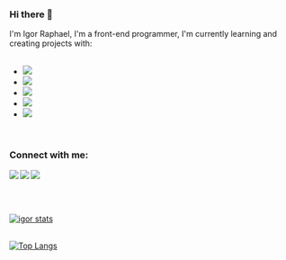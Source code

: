 ### Hi there 📝

I'm Igor Raphael, I'm a front-end programmer, I'm currently learning and creating projects with:
<br/>
<br/>
- <img src="https://img.shields.io/badge/HTML5-E34F26?style=for-the-badge&logo=html5&logoColor=white"/>
- <img src="https://img.shields.io/badge/CSS3-1572B6?style=for-the-badge&logo=css3&logoColor=white"/>
- <img src="https://img.shields.io/badge/JavaScript-F7DF1E?style=for-the-badge&logo=javascript&logoColor=black"/>
- <img src="https://img.shields.io/badge/GitHub-100000?style=for-the-badge&logo=github&logoColor=white"/>
- <img src="https://img.shields.io/badge/GIT-E44C30?style=for-the-badge&logo=git&logoColor=white"/>
<br/>

### Connect with me:

<p>
<a href="https://www.instagram.com/diaas_07/">
<img align="left" src="https://img.shields.io/badge/Instagram-E4405F?style=for-the-badge&logo=instagram&logoColor=white"/>
</a>
<a href="https://web.facebook.com/igor.raphael.7106"/>
<img align="left" src="https://img.shields.io/badge/Facebook-1877F2?style=for-the-badge&logo=facebook&logoColor=white"/>
</a>
<a:mail="tenraphael06@gmail.com">
<img src="https://img.shields.io/badge/Gmail-D14836?style=for-the-badge&logo=gmail&logoColor=white"/>
</a> 
</p>
<br/>
<br/>
  
[![igor stats](https://github-readme-stats.vercel.app/api?username=IgorDias07)](https://github.com/anuraghazra/github-readme-stats)
<br/>
<br/>

[![Top Langs](https://github-readme-stats.vercel.app/api/top-langs/?username=IgorDias07)](https://github.com/anuraghazra/github-readme-stats)

